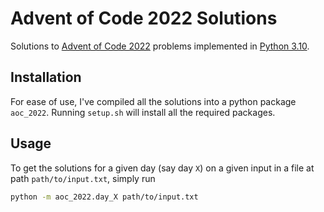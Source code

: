 # Advent of Code 2022 Solutions

Solutions to [Advent of Code 2022](https://adventofcode.com/2022) problems implemented in [Python 3.10](https://www.python.org/).

## Installation

For ease of use, I've compiled all the solutions into a python package `aoc_2022`. Running `setup.sh` will install all the required packages.

## Usage

To get the solutions for a given day (say day `X`) on a given input in a file at path `path/to/input.txt`, simply run

```bash
python -m aoc_2022.day_X path/to/input.txt
```
